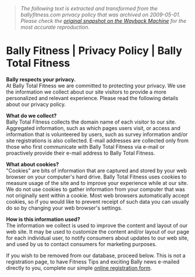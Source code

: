 > *The following text is extracted and transformed from the ballyfitness.com privacy policy that was archived on 2009-05-01. Please check the [original snapshot on the Wayback Machine](https://web.archive.org/web/20090501144208id_/http%3A//www.ballyfitness.com/Privacy.aspx) for the most accurate reproduction.*

# Bally Fitness | Privacy Policy | Bally Total Fitness

**Bally respects your privacy.**  
At Bally Total Fitness we are committed to protecting your privacy. We use the information we collect about our site visitors to provide a more personalized and relevant experience. Please read the following details about our privacy policy.  
  
 **What do we collect?**  
Bally Total Fitness collects the domain name of each visitor to our site. Aggregated information, such as which pages users visit, or access and information that is volunteered by users, such as survey information and/or site registrations is also collected. E-mail addresses are collected only from those who first communicate with Bally Total Fitness via e-mail or proactively provide their e-mail address to Bally Total Fitness.  
  
 **What about cookies?**  
"Cookies" are bits of information that are captured and stored by your web browser on your computer's hard drive. Bally Total Fitness uses cookies to measure usage of the site and to improve your experience while at our site. We do not use cookies to gather information from your computer that was not originally sent within a cookie. Most web browsers automatically accept cookies, so if you would like to prevent receipt of such data you can usually do so by changing your web browser's settings.  
  
 **How is this information used?**  
The information we collect is used to improve the content and layout of our web site. It may be used to customize the content and/or layout of our page for each individual user, to notify consumers about updates to our web site, and used by us to contact consumers for marketing purposes.

If you wish to be removed from our database, proceed below. This is not a registration page, to have Fitness Tips and exciting Bally news e-mailed directly to you, complete our simple [online registration form](https://web.archive.org/EmailRegistration.aspx).
